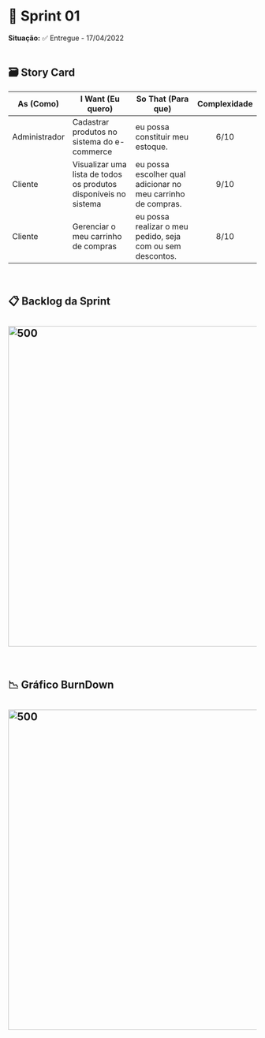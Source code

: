 # 🧩 Sprint 01

**Situação:** ✅ Entregue - 17/04/2022 <br><br>

## 🗃️ Story Card

| As (Como)     | I Want (Eu quero)                                            | So That (Para que)                                           | Complexidade |
| ------------- | ------------------------------------------------------------ | ------------------------------------------------------------ | :----------: |
| Administrador | Cadastrar produtos no sistema do e-commerce                  | eu possa constituir meu estoque.                             |     6/10     |
| Cliente       | Visualizar uma lista de todos os produtos disponíveis no sistema | eu possa escolher qual adicionar no meu carrinho de compras. |     9/10     |
| Cliente       | Gerenciar o meu carrinho de compras                          | eu possa realizar o meu pedido, seja com ou sem descontos.   |     8/10     |

<br>

## 📋 Backlog da Sprint

## <img src="https://media.discordapp.net/attachments/913534866686103573/964989129681162300/PRIORIZACAO_DE_ENTREGAS_page-0001.jpg" alt="500" width="650"/>

<br>

## 📉 Gráfico BurnDown

## <img src="https://media.discordapp.net/attachments/913534866686103573/964993156380758126/inferno.png" alt="500" width="650"/>
